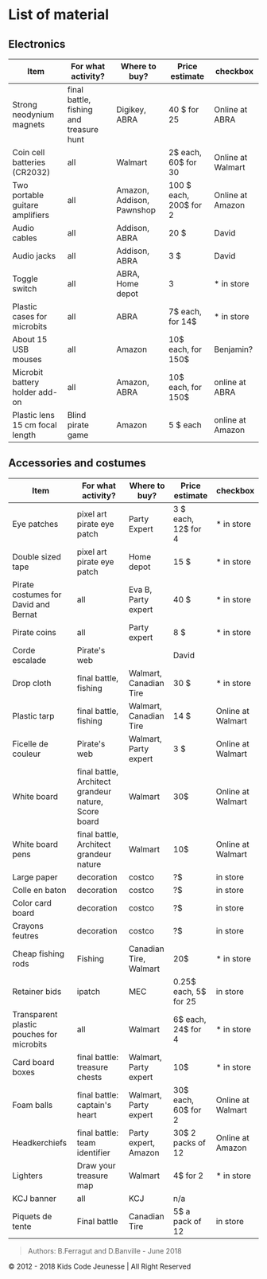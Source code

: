 # List of material

## Electronics

|Item                 |                For what activity? | Where to buy?      | Price estimate |checkbox |
| ------------------------ | --------------------------------- | --------------------------------- | ---|---|
|Strong neodynium magnets | final battle, fishing and treasure hunt | Digikey, ABRA | 40 $ for 25|Online at ABRA|
|Coin cell batteries (CR2032) | all | Walmart | 2$ each, 60$ for 30 |Online at Walmart|
|Two portable guitare amplifiers | all | Amazon, Addison, Pawnshop | 100 $ each, 200$ for 2|Online at Amazon|
|Audio cables | all  | Addison, ABRA | 20 $|David|
|Audio jacks | all  | Addison, ABRA | 3 $|David|
|Toggle switch| all |ABRA, Home depot |3|* in store|
|Plastic cases for microbits | all | ABRA | 7$ each, for 14$ |* in store|
| About 15 USB mouses | all | Amazon | 10$ each, for 150$| Benjamin? |
| Microbit battery holder add-on | all | Amazon, ABRA |10$ each, for 150$| online at ABRA|
| Plastic lens 15 cm focal length | Blind pirate game | Amazon|5 $ each | online at Amazon|


## Accessories and costumes

|Item                 |                For what activity? | Where to buy?      | Price estimate |checkbox|
| ------------------------ | --------------------------------- | --------------------------------- | ---|---|
|Eye patches | pixel art pirate eye patch | Party Expert | 3 $ each, 12$ for 4 | * in store |
| Double sized tape | pixel art pirate eye patch | Home depot| 15 $ |* in store|
| Pirate costumes for David and Bernat | all | Eva B, Party expert| 40 $|* in store|
| Pirate coins| all| Party expert| 8 $|* in store|
| Corde escalade | Pirate's web | |David|
| Drop cloth | final battle, fishing | Walmart, Canadian Tire | 30 $|* in store|
| Plastic tarp | final battle, fishing | Walmart, Canadian Tire | 14 $|Online at Walmart|
| Ficelle de couleur | Pirate's web | Walmart, Party expert | 3 $| Online at Walmart|
| White board | final battle, Architect grandeur nature, Score board | Walmart | 30$|Online at Walmart|
| White board pens | final battle, Architect grandeur nature | Walmart | 10$|Online at Walmart|
| Large paper | decoration | costco  | ?$|in store|
| Colle en baton | decoration | costco  | ?$|in store |
| Color card board | decoration | costco  | ?$| in store|
| Crayons feutres | decoration | costco | ?$| in store|
| Cheap fishing rods | Fishing | Canadian Tire, Walmart | 20$ |* in store|
| Retainer bids | ipatch | MEC | 0.25$ each, 5$ for 25 |in store|
| Transparent plastic pouches for microbits| all| Walmart| 6$ each, 24$ for 4|* in store |
| Card board boxes | final battle: treasure chests | Walmart, Party expert| 10$ |* in store|
| Foam balls | final battle: captain's heart | Walmart, Party expert | 30$ each, 60$ for 2 |Online at Walmart|
| Headkerchiefs | final battle: team identifier | Party expert, Amazon | 30$ 2 packs of 12 |Online at Amazon|
| Lighters | Draw your treasure map| Walmart | 4$ for 2| * in store|
|KCJ banner|all| KCJ | n/a | 
|Piquets de tente | Final battle| Canadian Tire|5$ a pack of 12 | in store|

> Authors: B.Ferragut and D.Banville - June 2018

© 2012 - 2018 Kids Code Jeunesse | All Right Reserved


